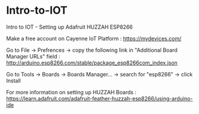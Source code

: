 # Intro-to-IOT
Intro to IOT - Setting up Adafruit HUZZAH ESP8266 


Make a free account on Cayenne IoT Platform : https://mydevices.com/



Go to File -> Prefrences -> copy the following link in "Additional Board Manager URLs" field : http://arduino.esp8266.com/stable/package_esp8266com_index.json

Go to Tools -> Boards -> Boards Manager... -> search for "esp8266" ->  click Install



For more information on setting up HUZZAH Boards : https://learn.adafruit.com/adafruit-feather-huzzah-esp8266/using-arduino-ide
